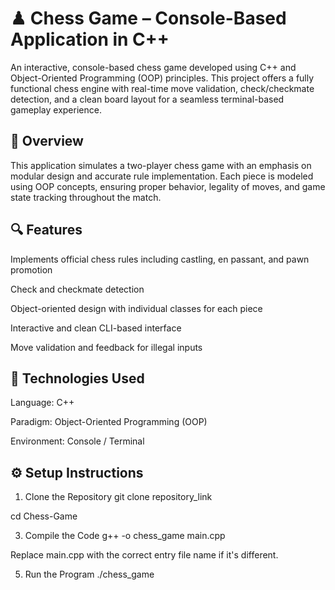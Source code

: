 # ♟ Chess Game – Console-Based Application in C++
An interactive, console-based chess game developed using C++ and Object-Oriented Programming (OOP) principles. This project offers a fully functional chess engine with real-time move validation, check/checkmate detection, and a clean board layout for a seamless terminal-based gameplay experience.

## 📘 Overview
This application simulates a two-player chess game with an emphasis on modular design and accurate rule implementation. Each piece is modeled using OOP concepts, ensuring proper behavior, legality of moves, and game state tracking throughout the match.

## 🔍 Features
Implements official chess rules including castling, en passant, and pawn promotion

Check and checkmate detection

Object-oriented design with individual classes for each piece

Interactive and clean CLI-based interface

Move validation and feedback for illegal inputs

## 🧰 Technologies Used
Language: C++

Paradigm: Object-Oriented Programming (OOP)

Environment: Console / Terminal

## ⚙ Setup Instructions
1. Clone the Repository
git clone repository_link

cd Chess-Game

3. Compile the Code
g++ -o chess_game main.cpp

Replace main.cpp with the correct entry file name if it's different.

5. Run the Program
./chess_game
